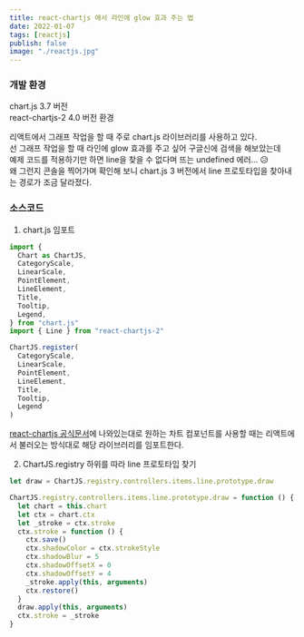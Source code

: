 ```yaml
---
title: react-chartjs 에서 라인에 glow 효과 주는 법
date: 2022-01-07
tags: [reactjs]
publish: false
image: "./reactjs.jpg"
---
```


### 개발 환경

chart.js 3.7 버전  
react-chartjs-2 4.0 버전 환경

리액트에서 그래프 작업을 할 때 주로 chart.js 라이브러리를 사용하고 있다.  
선 그래프 작업을 할 때 라인에 glow 효과를 주고 싶어 구글신에 검색을 해보았는데  
예제 코드를 적용하기만 하면 line을 찾을 수 없다며 뜨는 undefined 에러... 😥  
왜 그런지 콘솔을 찍어가며 확인해 보니 chart.js 3 버전에서 line 프로토타입을 찾아내는 경로가 조금 달라졌다.

### 소스코드

1. chart.js 임포트

```js
import {
  Chart as ChartJS,
  CategoryScale,
  LinearScale,
  PointElement,
  LineElement,
  Title,
  Tooltip,
  Legend,
} from "chart.js"
import { Line } from "react-chartjs-2"

ChartJS.register(
  CategoryScale,
  LinearScale,
  PointElement,
  LineElement,
  Title,
  Tooltip,
  Legend
)
```

[react-chartjs 공식문서](https://react-chartjs-2.netlify.app/examples/line-chart)에 나와있는대로 원하는 차트 컴포넌트를 사용할 때는 리액트에서 불러오는 방식대로 해당 라이브러리를 임포트한다.

2. ChartJS.registry 하위를 따라 line 프로토타입 찾기

```js
let draw = ChartJS.registry.controllers.items.line.prototype.draw

ChartJS.registry.controllers.items.line.prototype.draw = function () {
  let chart = this.chart
  let ctx = chart.ctx
  let _stroke = ctx.stroke
  ctx.stroke = function () {
    ctx.save()
    ctx.shadowColor = ctx.strokeStyle
    ctx.shadowBlur = 5
    ctx.shadowOffsetX = 0
    ctx.shadowOffsetY = 4
    _stroke.apply(this, arguments)
    ctx.restore()
  }
  draw.apply(this, arguments)
  ctx.stroke = _stroke
}
```
